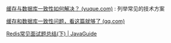 [缓存与数据库一致性如何解决？ (yuque.com)](https://www.yuque.com/magestack/12306/wocbrht50ctg14nv#NZlgQ) : 列举常见的技术方案





[缓存和数据库一致性问题，看这篇就够了 (qq.com)](https://mp.weixin.qq.com/s?__biz=MzIyOTYxNDI5OA==&mid=2247487312&idx=1&sn=fa19566f5729d6598155b5c676eee62d&chksm=e8beb8e5dfc931f3e35655da9da0b61c79f2843101c130cf38996446975014f958a6481aacf1&scene=178&cur_album_id=1699766580538032128#rd)

[Redis常见面试题总结(下) | JavaGuide](https://javaguide.cn/database/redis/redis-questions-02.html#如何保证缓存和数据库数据的一致性)

